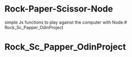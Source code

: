 # Rock-Paper-Scissor-Node
simple Js functions to play against the computer with Node.# Rock_Sc_Papper_OdinProject
# Rock_Sc_Papper_OdinProject
